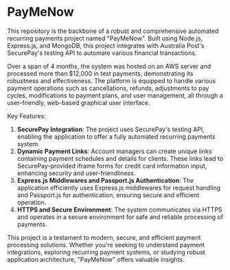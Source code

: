 # PayMeNow

This repository is the backbone of a robust and comprehensive automated recurring payments project named "PayMeNow". Built using Node.js, Express.js, and MongoDB, this project integrates with Australia Post's SecurePay's testing API to automate various financial transactions.

Over a span of 4 months, the system was hosted on an AWS server and processed more than $12,000 in test payments, demonstrating its robustness and effectiveness. The platform is equipped to handle various payment operations such as cancellations, refunds, adjustments to pay cycles, modifications to payment plans, and user management, all through a user-friendly, web-based graphical user interface.

Key Features:
1. **SecurePay Integration**: The project uses SecurePay's testing API, enabling the application to offer a fully automated recurring payments system.
2. **Dynamic Payment Links**: Account managers can create unique links containing payment schedules and details for clients. These links lead to SecurePay-provided iframe forms for credit card information input, enhancing security and user-friendliness.
3. **Express.js Middlewares and Passport.js Authentication**: The application efficiently uses Express.js middlewares for request handling and Passport.js for authentication, ensuring secure and efficient operation.
4. **HTTPS and Secure Environment**: The system communicates via HTTPS and operates in a secure environment for safe and reliable processing of payments.

This project is a testament to modern, secure, and efficient payment processing solutions. Whether you're seeking to understand payment integrations, exploring recurring payment systems, or studying robust application architecture, "PayMeNow" offers valuable insights.
